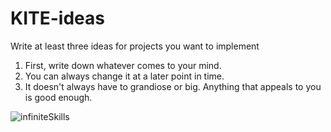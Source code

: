 # KITE-ideas
Write at least three ideas for projects you want to implement

1. First, write down whatever comes to your mind.
2. You can always change it at a later point in time.
3. It doesn't always have to grandiose or big. Anything that appeals to you is good enough.

![infiniteSkills](http://j.mp/infiniteSkills)

